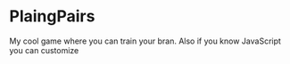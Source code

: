 # PlaingPairs
My cool game where you can train your bran. Also if you know JavaScript you can customize 
